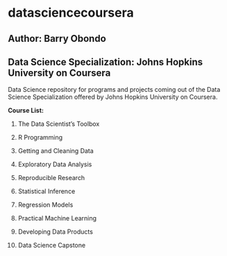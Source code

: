 # datasciencecoursera
## Author: Barry Obondo
## Data Science Specialization: Johns Hopkins University on Coursera

Data Science repository for programs and projects coming out of the Data Science Specialization offered by Johns Hopkins University on Coursera. 

**Course List:** 

1. The Data Scientist’s Toolbox

2. R Programming

3. Getting and Cleaning Data

4. Exploratory Data Analysis

5. Reproducible Research

6. Statistical Inference

7. Regression Models

8. Practical Machine Learning

9. Developing Data Products

10. Data Science Capstone
